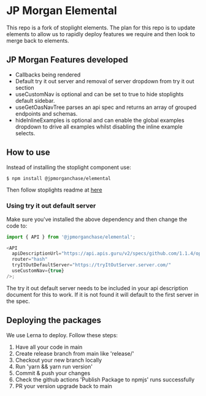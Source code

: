 # JP Morgan Elemental

This repo is a fork of stoplight elements. The plan for this repo is to update elements to allow us to rapidly deploy
features we require and then look to merge back to elements.

## JP Morgan Features developed

- Callbacks being rendered
- Default try it out server and removal of server dropdown from try it out section
- useCustomNav is optional and can be set to true to hide stoplights default sidebar.
- useGetOasNavTree parses an api spec and returns an array of grouped endpoints and schemas.
- hideInlineExamples is optional and can enable the global examples dropdown to drive all examples whilst disabling the inline example selects.

## How to use

Instead of installing the stoplight component use:

```bash
$ npm install @jpmorganchase/elemental
```

Then follow stoplights readme at [here](./STOPLIGHT_ELEMENTS_README.md)

### Using try it out default server

Make sure you've installed the above dependency and then change the code to:

```js
import { API } from '@jpmorganchase/elemental';

<API
  apiDescriptionUrl="https://api.apis.guru/v2/specs/github.com/1.1.4/openapi.yaml"
  router="hash"
  tryItOutDefaultServer="https://tryItOutServer.server.com/"
  useCustomNav={true}
/>;
```

The try it out default server needs to be included in your api description document for this to work. If it is not found
it will default to the first server in the spec.

## Deploying the packages

We use Lerna to deploy. Follow these steps:

1. Have all your code in main
2. Create release branch from main like 'release/<unique>'
3. Checkout your new branch locally
4. Run 'yarn && yarn run version'
5. Commit & push your changes
6. Check the github actions 'Publish Package to npmjs' runs successfully
7. PR your version upgrade back to main
